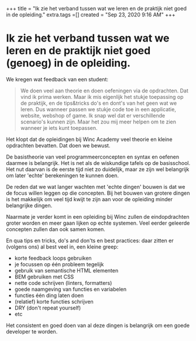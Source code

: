 +++
title = "Ik zie het verband tussen wat we leren en de praktijk niet goed in de opleiding."
extra.tags =[]
created = "Sep 23, 2020 9:16 AM"
+++
# Ik zie het verband tussen wat we leren en de praktijk niet goed (genoeg) in de opleiding.


We kregen wat feedback van een student:

> We doen veel aan theorie en doen oefeningen via de opdrachten. Dat vind ik prima werken. Maar ik mis eigenlijk het stukje toepassing op de praktijk, en de tips&tricks do's en dont's van het geen wat we leren. Dus wanneer passen we stukje code toe in een applicatie, website, webshop of game. Ik snap wel dat er verschillende scenario's kunnen zijn. Maar het zou mij meer helpen om te zien wanneer je iets kunt toepassen.

Het klopt dat de opleidingen bij Winc Academy veel theorie en kleine opdrachten bevatten. Dat doen we bewust.

De basistheorie van veel programmeerconcepten en syntax en oefenen daarmee is belangrijk. Het is net als de wiskundige tafels op de basisschool. Het nut daarvan is de eerste tijd niet zo duidelijk, maar ze zijn wel belangrijk om later 'echte' berekeningen te kunnen doen.

De reden dat we wat langer wachten met 'echte dingen' bouwen is dat we de focus willen leggen op die concepten. Bij het bouwen van grotere dingen is het makkelijk om veel tijd kwijt te zijn aan voor de opleiding minder belangrijke dingen.

Naarmate je verder komt in een opleiding bij Winc zullen de eindopdrachten groter worden en meer gaan lijken op echte systemen. Veel eerder geleerde concepten zullen dan ook samen komen.

En qua tips en tricks, do's and don'ts en best practices: daar zitten er (volgens ons) al best veel in, een kleine greep:

- korte feedback loops gebruiken
- je focussen op één probleem tegelijk
- gebruik van semantische HTML elementen
- BEM gebruiken met CSS
- nette code schrijven (linters, formatters)
- goede naamgeving van functies en variabelen
- functies één ding laten doen
- (relatief) korte functies schrijven
- DRY (don't repeat yourself)
- etc

Het consistent en goed doen van al deze dingen is belangrijk om een goede developer te worden.